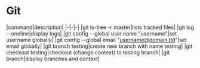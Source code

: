 # Git

|command|description|
|-|-|-|
|git ls-tree -r master|lists tracked files|
|git log --oneline|display logs|
|git config --global user.name "username"|set username globally|
|git config --global email "username@domain.tld"|set email globally|
|git branch testing|create new branch with name testing|
|git checkout testing|checkout (change context) to testing branch|
|git branch|display branches and context|
